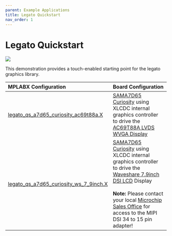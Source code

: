 ```yaml
---
parent: Example Applications
title: Legato Quickstart
nav_order: 1
---
```


# Legato Quickstart

![](./../../images/legato_quickstart.png)

This demonstration provides a touch-enabled starting point for the legato graphics library.

|MPLABX Configuration|Board Configuration|
|:-------------------|:------------------|
|[legato_qs_a7d65_curiosity_ac69t88a.X](./firmware/legato_qs_a7d65_curiosity_ac69t88a.X/readme.md)| [SAMA7D65 Curiosity](https://www.microchipdirect.com/dev-tools/EV40F82A?allDevTools=true) using XLCDC internal graphics controller to drive the [AC69T88A LVDS WVGA Display](https://www.microchipdirect.com/dev-tools/AC69T88A?allDevTools=true)
|[legato_qs_a7d65_curiosity_ws_7_9inch.X](./firmware/legato_qs_a7d65_curiosity_ws_7_9inch.X/readme.md)| [SAMA7D65 Curiosity](https://www.microchipdirect.com/dev-tools/EV40F82A?allDevTools=true) using XLCDC internal graphics controller to drive the [Waveshare 7.9inch DSI LCD](https://www.waveshare.com/7.9inch-dsi-lcd.htm) Display <br/><br/> **Note:** Please contact your local [Microchip Sales Office](https://www.microchip.com/en-us/about/global-sales-and-distribution) for access to the MIPI DSI 34 to 15 pin adapter!
